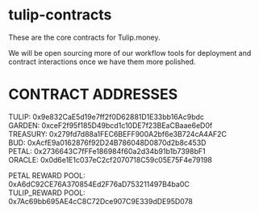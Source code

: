 # tulip-contracts

These are the core contracts for Tulip.money.

We will be open sourcing more of our workflow tools for deployment and contract interactions once we have them more polished.

# CONTRACT ADDRESSES

TULIP:    0x9e832CaE5d19e7ff2f0D62881D1E33bb16Ac9bdc<br>
GARDEN:   0xceF2f95f185D49bcd1c10DE7f23BEaCBaae6eD0f<br>
TREASURY: 0x279fd7d88a1FEC6BEFF900A2bf6e3B724cA4AF2C<br>
BUD:      0xAcfE9a0162876f92D24B786048D0870d2b8c453D<br>
PETAL:    0x2736643C7fFFe186984f60a2d34b91b1b7398bF1<br>
ORACLE: 0x0d6e1E1c037eC2cf2070718C59c05E75F4e79198<br>

PETAL REWARD POOL: 0xA6dC92CE76A370854Ed2F76aD753211497B4ba0C<br>
TULIP_REWARD POOL: 0x7Ac69bb695AE4cC8C72Dce907C9E339dDE95D078<br>
